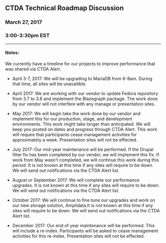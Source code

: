 ## CTDA Technical Roadmap Discussion
### March 27, 2017
### 3:00-3:30pm EST
---
#### Notes:  

We currently have a timeline for our projects to improve performance that was shared via CTDA Alert. 

* April 3-7, 2017: We will be upgrading to MariaDB from 6-8am. During that time, all sites will be unavailible. 

* April 2017: We are working with our vendor to update Fedora repository from 3.7 to 3.8 and implement the Blazegraph package. The work done by our vendor will not interfere with any manage or presentation sites.

* May 2017: We will begin take the work done by our vendor and implement this for our production, stage, and development environments. This work might take longer than anticipated. We will keep you posted on dates and progress through CTDA Alert. This work will require that participants cease management activities for approximately a week. Presentation sites will not be effected.

* July 2017: Our mid-year maintenance will be performed. If the Drupal filter fix has been completed by our vendor, we will implement this fix. If work from May wasn't completed, we will continue this work during this period. It is not known at this time if any sites will require to be down. We will send out notifications via the CTDA Alert list.

* August or September 2017: We will complete our performance upgrades. It is not known at this time if any sites will require to be down. We will send out notifications via the CTDA Alert list.

* October 2017: We will continue to fine tune our upgrades and work on our new storage solution, Amplidata.It is not known at this time if any sites will require to be down. We will send out notifications via the CTDA Alert list.

* December 2017: Our end of year maintenance will be performed. This will include a re-index. Participants will be asked to cease management activities for this re-index. Presentation sites will not be effected.

